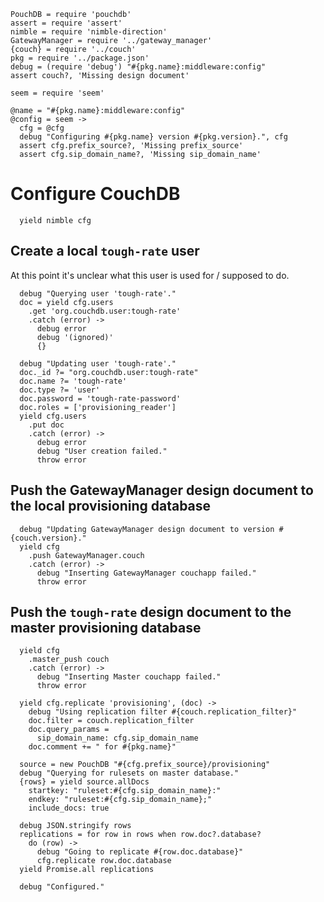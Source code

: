     PouchDB = require 'pouchdb'
    assert = require 'assert'
    nimble = require 'nimble-direction'
    GatewayManager = require '../gateway_manager'
    {couch} = require '../couch'
    pkg = require '../package.json'
    debug = (require 'debug') "#{pkg.name}:middleware:config"
    assert couch?, 'Missing design document'

    seem = require 'seem'

    @name = "#{pkg.name}:middleware:config"
    @config = seem ->
      cfg = @cfg
      debug "Configuring #{pkg.name} version #{pkg.version}.", cfg
      assert cfg.prefix_source?, 'Missing prefix_source'
      assert cfg.sip_domain_name?, 'Missing sip_domain_name'

Configure CouchDB
=================

      yield nimble cfg

Create a local `tough-rate` user
--------------------------------

At this point it's unclear what this user is used for / supposed to do.

      debug "Querying user 'tough-rate'."
      doc = yield cfg.users
        .get 'org.couchdb.user:tough-rate'
        .catch (error) ->
          debug error
          debug '(ignored)'
          {}

      debug "Updating user 'tough-rate'."
      doc._id ?= "org.couchdb.user:tough-rate"
      doc.name ?= 'tough-rate'
      doc.type ?= 'user'
      doc.password = 'tough-rate-password'
      doc.roles = ['provisioning_reader']
      yield cfg.users
        .put doc
        .catch (error) ->
          debug error
          debug "User creation failed."
          throw error

Push the GatewayManager design document to the local provisioning database
--------------------------------------------------------------------------

      debug "Updating GatewayManager design document to version #{couch.version}."
      yield cfg
        .push GatewayManager.couch
        .catch (error) ->
          debug "Inserting GatewayManager couchapp failed."
          throw error

Push the `tough-rate` design document to the master provisioning database
-------------------------------------------------------------------------

      yield cfg
        .master_push couch
        .catch (error) ->
          debug "Inserting Master couchapp failed."
          throw error

      yield cfg.replicate 'provisioning', (doc) ->
        debug "Using replication filter #{couch.replication_filter}"
        doc.filter = couch.replication_filter
        doc.query_params =
          sip_domain_name: cfg.sip_domain_name
        doc.comment += " for #{pkg.name}"

      source = new PouchDB "#{cfg.prefix_source}/provisioning"
      debug "Querying for rulesets on master database."
      {rows} = yield source.allDocs
        startkey: "ruleset:#{cfg.sip_domain_name}:"
        endkey: "ruleset:#{cfg.sip_domain_name};"
        include_docs: true

      debug JSON.stringify rows
      replications = for row in rows when row.doc?.database?
        do (row) ->
          debug "Going to replicate #{row.doc.database}"
          cfg.replicate row.doc.database
      yield Promise.all replications

      debug "Configured."
